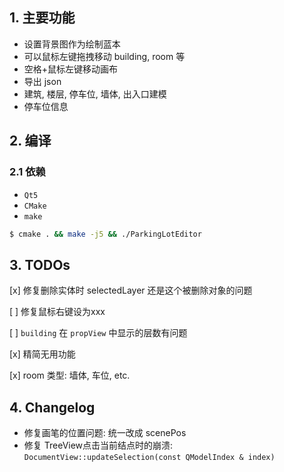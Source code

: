 ## 1. 主要功能

* 设置背景图作为绘制蓝本
* 可以鼠标左键拖拽移动 building, room 等
* 空格+鼠标左键移动画布
* 导出 json
* 建筑, 楼层, 停车位, 墙体, 出入口建模
* 停车位信息

## 2. 编译

### 2.1 依赖

* `Qt5`
* `CMake`
* `make`

```bash
$ cmake . && make -j5 && ./ParkingLotEditor
```

## 3. TODOs

[x] 修复删除实体时 selectedLayer 还是这个被删除对象的问题

[ ] 修复鼠标右键设为xxx

[ ] `building` 在 `propView` 中显示的层数有问题

[x] 精简无用功能

[x] room 类型: 墙体, 车位, etc.

## 4. Changelog

* 修复画笔的位置问题: 统一改成 scenePos
* 修复 TreeView点击当前结点时的崩溃: `DocumentView::updateSelection(const QModelIndex & index)`
